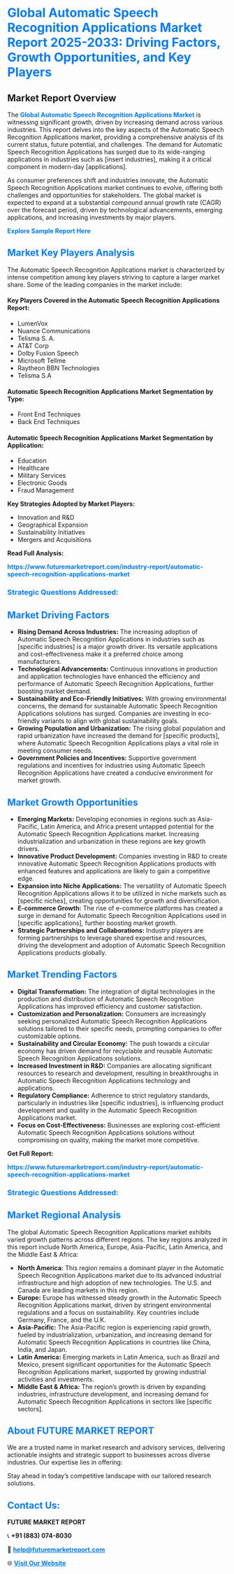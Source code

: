<h1 style="color: #007BFF;">Global Automatic Speech Recognition Applications Market Report 2025-2033: Driving Factors, Growth Opportunities, and Key Players</h1>

<section id="overview">
<h2>Market Report Overview</h2>
<p>The <a href="https://www.futuremarketreport.com/industry-report/automatic-speech-recognition-applications-market" style="color: #007BFF; text-decoration: none;"><strong>Global Automatic Speech Recognition Applications Market</strong></a> is witnessing significant growth, driven by increasing demand across various industries. This report delves into the key aspects of the Automatic Speech Recognition Applications market, providing a comprehensive analysis of its current status, future potential, and challenges. The demand for Automatic Speech Recognition Applications has surged due to its wide-ranging applications in industries such as [insert industries], making it a critical component in modern-day [applications].</p>
<p>As consumer preferences shift and industries innovate, the Automatic Speech Recognition Applications market continues to evolve, offering both challenges and opportunities for stakeholders. The global market is expected to expand at a substantial compound annual growth rate (CAGR) over the forecast period, driven by technological advancements, emerging applications, and increasing investments by major players.</p>
</section>

<section id="overview">
<p><a href="https://www.futuremarketreport.com/request-sample/reportId=62452" style="color: #007BFF; text-decoration: none;"><strong>Explore Sample Report Here</strong></a></p>
</section>

<section id="key-players">
<h2 style="color: #007BFF;">Market Key Players Analysis</h2>
<p>The Automatic Speech Recognition Applications market is characterized by intense competition among key players striving to capture a larger market share. Some of the leading companies in the market include:</p>
<h4>Key Players Covered in the Automatic Speech Recognition Applications Report:</h4>
<ul><li>LumenVox</li><li>Nuance Communications</li><li>Telisma S. A.</li><li>AT&amp;T Corp</li><li>Dolby Fusion Speech</li><li>Microsoft Tellme</li><li>Raytheon BBN Technologies</li><li>Telisma S.A</li></ul>
<h4>Automatic Speech Recognition Applications Market Segmentation by Type:</h4>
<ul><li>Front End Techniques</li><li>Back End Techniques</li></ul>

<h4>Automatic Speech Recognition Applications Market Segmentation by Application:</h4>
<ul><li>Education</li><li>Healthcare</li><li>Military Services</li><li>Electronic Goods</li><li>Fraud Management</li></ul>
<p><strong>Key Strategies Adopted by Market Players:</strong></p>
<ul>
<li>Innovation and R&D</li>
<li>Geographical Expansion</li>
<li>Sustainability Initiatives</li>
<li>Mergers and Acquisitions</li>
</ul>
</section>

<section>
<p><strong>Read Full Analysis: </strong></p><a href="https://www.futuremarketreport.com/industry-report/automatic-speech-recognition-applications-market" style="color: #007BFF; text-decoration: none;"><strong>https://www.futuremarketreport.com/industry-report/automatic-speech-recognition-applications-market</strong></a>
<h3 style="color: #007BFF;">Strategic Questions Addressed:</h3>
</section>

<section id="driving-factors">
<h2 style="color: #007BFF;">Market Driving Factors</h2>
<ul>
<li><strong>Rising Demand Across Industries:</strong> The increasing adoption of Automatic Speech Recognition Applications in industries such as [specific industries] is a major growth driver. Its versatile applications and cost-effectiveness make it a preferred choice among manufacturers.</li>
<li><strong>Technological Advancements:</strong> Continuous innovations in production and application technologies have enhanced the efficiency and performance of Automatic Speech Recognition Applications, further boosting market demand.</li>
<li><strong>Sustainability and Eco-Friendly Initiatives:</strong> With growing environmental concerns, the demand for sustainable Automatic Speech Recognition Applications solutions has surged. Companies are investing in eco-friendly variants to align with global sustainability goals.</li>
<li><strong>Growing Population and Urbanization:</strong> The rising global population and rapid urbanization have increased the demand for [specific products], where Automatic Speech Recognition Applications plays a vital role in meeting consumer needs.</li>
<li><strong>Government Policies and Incentives:</strong> Supportive government regulations and incentives for industries using Automatic Speech Recognition Applications have created a conducive environment for market growth.</li>
</ul>
</section>

<section id="growth-opportunities">
<h2 style="color: #007BFF;">Market Growth Opportunities</h2>
<ul>
<li><strong>Emerging Markets:</strong> Developing economies in regions such as Asia-Pacific, Latin America, and Africa present untapped potential for the Automatic Speech Recognition Applications market. Increasing industrialization and urbanization in these regions are key growth drivers.</li>
<li><strong>Innovative Product Development:</strong> Companies investing in R&D to create innovative Automatic Speech Recognition Applications products with enhanced features and applications are likely to gain a competitive edge.</li>
<li><strong>Expansion into Niche Applications:</strong> The versatility of Automatic Speech Recognition Applications allows it to be utilized in niche markets such as [specific niches], creating opportunities for growth and diversification.</li>
<li><strong>E-commerce Growth:</strong> The rise of e-commerce platforms has created a surge in demand for Automatic Speech Recognition Applications used in [specific applications], further boosting market growth.</li>
<li><strong>Strategic Partnerships and Collaborations:</strong> Industry players are forming partnerships to leverage shared expertise and resources, driving the development and adoption of Automatic Speech Recognition Applications products globally.</li>
</ul>
</section>

<section id="trending-factors">
<h2 style="color: #007BFF;">Market Trending Factors</h2>
<ul>
<li><strong>Digital Transformation:</strong> The integration of digital technologies in the production and distribution of Automatic Speech Recognition Applications has improved efficiency and customer satisfaction.</li>
<li><strong>Customization and Personalization:</strong> Consumers are increasingly seeking personalized Automatic Speech Recognition Applications solutions tailored to their specific needs, prompting companies to offer customizable options.</li>
<li><strong>Sustainability and Circular Economy:</strong> The push towards a circular economy has driven demand for recyclable and reusable Automatic Speech Recognition Applications solutions.</li>
<li><strong>Increased Investment in R&D:</strong> Companies are allocating significant resources to research and development, resulting in breakthroughs in Automatic Speech Recognition Applications technology and applications.</li>
<li><strong>Regulatory Compliance:</strong> Adherence to strict regulatory standards, particularly in industries like [specific industries], is influencing product development and quality in the Automatic Speech Recognition Applications market.</li>
<li><strong>Focus on Cost-Effectiveness:</strong> Businesses are exploring cost-efficient Automatic Speech Recognition Applications solutions without compromising on quality, making the market more competitive.</li>
</ul>
</section>

<section>
<p><strong>Get Full Report: </strong></p><a href="https://www.futuremarketreport.com/industry-report/automatic-speech-recognition-applications-market" style="color: #007BFF; text-decoration: none;"><strong>https://www.futuremarketreport.com/industry-report/automatic-speech-recognition-applications-market</strong></a>
<h3 style="color: #007BFF;">Strategic Questions Addressed:</h3>
</section>


<section id="regional-analysis">
<h2 style="color: #007BFF;">Market Regional Analysis</h2>
<p>The global Automatic Speech Recognition Applications market exhibits varied growth patterns across different regions. The key regions analyzed in this report include North America, Europe, Asia-Pacific, Latin America, and the Middle East & Africa:</p>
<ul>
<li><strong>North America:</strong> This region remains a dominant player in the Automatic Speech Recognition Applications market due to its advanced industrial infrastructure and high adoption of new technologies. The U.S. and Canada are leading markets in this region.</li>
<li><strong>Europe:</strong> Europe has witnessed steady growth in the Automatic Speech Recognition Applications market, driven by stringent environmental regulations and a focus on sustainability. Key countries include Germany, France, and the U.K.</li>
<li><strong>Asia-Pacific:</strong> The Asia-Pacific region is experiencing rapid growth, fueled by industrialization, urbanization, and increasing demand for Automatic Speech Recognition Applications in countries like China, India, and Japan.</li>
<li><strong>Latin America:</strong> Emerging markets in Latin America, such as Brazil and Mexico, present significant opportunities for the Automatic Speech Recognition Applications market, supported by growing industrial activities and investments.</li>
<li><strong>Middle East & Africa:</strong> The region’s growth is driven by expanding industries, infrastructure development, and increasing demand for Automatic Speech Recognition Applications in sectors like [specific sectors].</li>
</ul>
</section>

<footer>
<h2 style="color: #007BFF;">About FUTURE MARKET REPORT</h2>
<p>We are a trusted name in market research and advisory services, delivering actionable insights and strategic support to businesses across diverse industries. Our expertise lies in offering:</p>

<p>Stay ahead in today’s competitive landscape with our tailored research solutions.</p>

<h2 style="color: #007BFF;">Contact Us:</h2>
<p><strong>FUTURE MARKET REPORT</strong></p>
<p>📞 <strong>+91 (883) 074-8030</strong></p>
<p>📧 <strong><a href="mailto:help@futuremarketreport.com" style="color: #007BFF;">help@futuremarketreport.com</a></strong></p>
<p>🌐 <strong><a href="https://www.futuremarketreport.com/" style="color: #007BFF;">Visit Our Website</a></strong></p>
</footer>